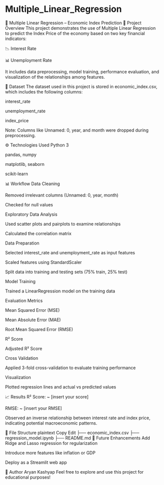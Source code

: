 # Multiple_Linear_Regression
📘 Multiple Linear Regression – Economic Index Prediction
🧠 Project Overview
This project demonstrates the use of Multiple Linear Regression to predict the Index Price of the economy based on two key financial indicators:

📉 Interest Rate

📊 Unemployment Rate

It includes data preprocessing, model training, performance evaluation, and visualization of the relationships among features.

📁 Dataset
The dataset used in this project is stored in economic_index.csv, which includes the following columns:

interest_rate

unemployment_rate

index_price

Note: Columns like Unnamed: 0, year, and month were dropped during preprocessing.

⚙️ Technologies Used
Python 3

pandas, numpy

matplotlib, seaborn

scikit-learn

📊 Workflow
Data Cleaning

Removed irrelevant columns (Unnamed: 0, year, month)

Checked for null values

Exploratory Data Analysis

Used scatter plots and pairplots to examine relationships

Calculated the correlation matrix

Data Preparation

Selected interest_rate and unemployment_rate as input features

Scaled features using StandardScaler

Split data into training and testing sets (75% train, 25% test)

Model Training

Trained a LinearRegression model on the training data

Evaluation Metrics

Mean Squared Error (MSE)

Mean Absolute Error (MAE)

Root Mean Squared Error (RMSE)

R² Score

Adjusted R² Score

Cross Validation

Applied 3-fold cross-validation to evaluate training performance

Visualization

Plotted regression lines and actual vs predicted values

📈 Results
R² Score: ~ [insert your score]

RMSE: ~ [insert your RMSE]

Observed an inverse relationship between interest rate and index price, indicating potential macroeconomic patterns.

📂 File Structure
plaintext
Copy
Edit
├── economic_index.csv
├── regression_model.ipynb
├── README.md
🚀 Future Enhancements
Add Ridge and Lasso regression for regularization

Introduce more features like inflation or GDP

Deploy as a Streamlit web app

🔗 Author
Aryan Kashyap
Feel free to explore and use this project for educational purposes!

